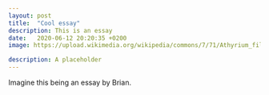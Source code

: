 ```yaml
---
layout: post
title:  "Cool essay"
description: This is an essay
date:   2020-06-12 20:20:35 +0200
image: https://upload.wikimedia.org/wikipedia/commons/7/71/Athyrium_filix-femina.jpg

description: A placeholder
---
```


Imagine this being an essay by Brian.
